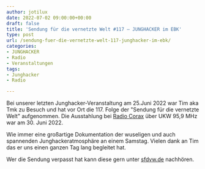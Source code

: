 ```yaml
---
author: jotilux
date: 2022-07-02 09:00:00+00:00
draft: false
title: 'Sendung für die vernetzte Welt #117 – JUNGHACKER im EBK'
type: post
url: /sendung-fuer-die-vernetzte-welt-117-junghacker-im-ebk/
categories:
- JUNGHACKER
- Radio
- Veranstaltungen
tags:
- Junghacker
- Radio

---
```


Bei unserer letzten Junghacker-Veranstaltung am 25.Juni 2022 war Tim aka Tmk zu Besuch und hat vor Ort die 117. Folge der "Sendung für die vernetzte Welt" aufgenommen. Die Ausstahlung bei [Radio Corax](https://radiocorax.de) über UKW 95,9 MHz war am 30. Juni 2022.

<!-- more -->

Wie immer eine großartige Dokumentation der wuseligen und auch spannenden Junghackeratmosphäre an einem Samstag. Vielen dank an Tim das er uns einen ganzen Tag lang begleitet hat.

Wer die Sendung verpasst hat kann diese gern unter [sfdvw.de](https://sfdvw.de/blog/2022-06/sfdvw-117-junghacker-im-ebk/) nachhören.

